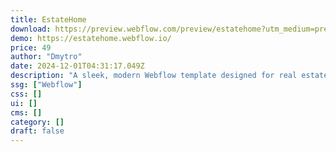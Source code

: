 ```yaml
---
title: EstateHome
download: https://preview.webflow.com/preview/estatehome?utm_medium=preview_link&utm_source=designer&utm_content=estatehome&preview=59d99e56ca610453a1d645eeccf36b0a&locale=en&workflow=preview
demo: https://estatehome.webflow.io/
price: 49
author: "Dmytro"
date: 2024-12-01T04:31:17.049Z
description: "A sleek, modern Webflow template designed for real estate agencies and property management. With customizable sections, animations, and a responsive design, it’s the perfect solution to showcase properties and attract clients."
ssg: ["Webflow"]
css: []
ui: []
cms: []
category: []
draft: false
---
```

